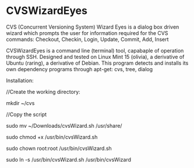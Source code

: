 CVSWizardEyes
=============

CVS (Concurrent Versioning System) Wizard Eyes is a dialog box driven wizard 
which prompts the user for information required for the CVS commands:
Checkout, Checkin, Login, Update, Commit, Add, Insert

CVSWizardEyes is a command line (terminal) tool, capabaple of operation through SSH.
Designed and tested on Linux Mint 15 (olivia), a derivative of Ubuntu (raring), a derivative of Debian.
This program detects and installs its own dependency programs through apt-get: cvs, tree, dialog

Installation:

//Create the working directory:

  mkdir ~/cvs

//Copy the script

  sudo mv ~/Downloads/cvsWizard.sh /usr/share/
  
  sudo chmod +x /usr/bin/cvsWizard.sh
  
  sudo chown root:root /usr/bin/cvsWizard.sh
  
  sudo ln -s /usr/bin/cvsWizard.sh /usr/bin/cvsWizard
  
